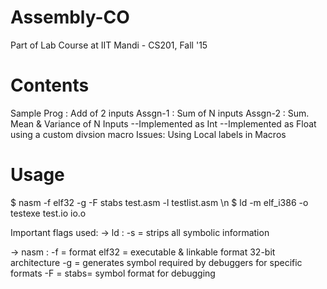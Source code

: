 # Assembly-CO
Part of Lab Course at IIT Mandi - CS201, Fall '15

# Contents
Sample Prog : Add of 2 inputs
Assgn-1 	: Sum of N inputs
Assgn-2		: Sum. Mean & Variance of N Inputs
		--Implemented as Int
		--Implemented as Float using a custom divsion macro
		Issues: Using Local labels in Macros

# Usage

$ nasm -f elf32 -g -F stabs test.asm -l testlist.asm \n
$ ld -m elf_i386 -o testexe test.io io.o

Important flags used:
-> ld 	: -s = strips all symbolic information

-> nasm	: -f = format
			   elf32 = executable & linkable format 32-bit architecture
		  -g = generates symbol required by debuggers for specific 		formats
		  -F = 
		stabs= symbol format for debugging
